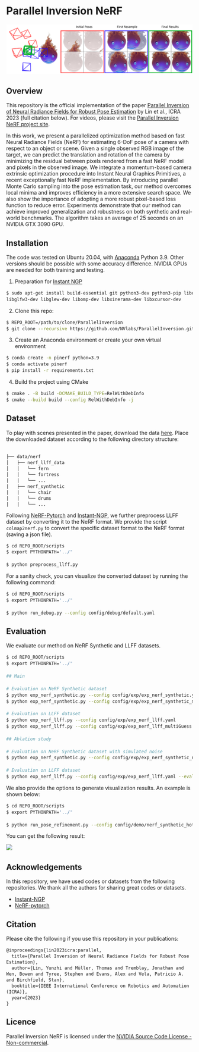 # Parallel Inversion NeRF

![](readme/fig1.png)

## Overview


This repository is the official implementation of the paper [Parallel Inversion of Neural Radiance Fields for Robust Pose Estimation](https://arxiv.org/abs/2210.10108) by Lin et al., ICRA 2023 (full citation below).  For videos, please visit the [Parallel Inversion NeRF project site](https://pnerfp.github.io/). 

In this work, we present a parallelized optimization method based on fast Neural Radiance Fields (NeRF) for estimating 6-DoF pose of a camera with respect to an object or scene. Given a single observed RGB image of the target, we can predict the translation and rotation of the camera by minimizing the residual between pixels rendered from a fast NeRF model and pixels in the observed image. We integrate a momentum-based camera extrinsic optimization procedure into Instant Neural Graphics Primitives, a recent exceptionally fast NeRF implementation. By introducing parallel Monte Carlo sampling into the pose estimation task, our method overcomes local minima and improves efficiency in a more extensive search space. We also show the importance of adopting a more robust pixel-based loss function to reduce error. Experiments demonstrate that our method can achieve improved generalization and robustness on both synthetic and real-world benchmarks. The algorithm takes an average of 25 seconds on an NVIDIA GTX 3090 GPU.

## Installation


The code was tested on Ubuntu 20.04, with [Anaconda](https://www.anaconda.com/download) Python 3.9. Other versions should be possible with some accuracy difference. NVIDIA GPUs are needed for both training and testing.

1. Preparation for [Instant NGP](https://github.com/NVlabs/instant-ngp#requirements)
  
~~~sh
$ sudo apt-get install build-essential git python3-dev python3-pip libopenexr-dev libxi-dev \
libglfw3-dev libglew-dev libomp-dev libxinerama-dev libxcursor-dev
~~~

2. Clone this repo:

~~~sh
$ REPO_ROOT=/path/to/clone/ParallelInversion
$ git clone --recursive https://github.com/NVlabs/ParallelInversion.git $REPO_ROOT
~~~

3. Create an Anaconda environment or create your own virtual environment

~~~sh
$ conda create -n pinerf python=3.9
$ conda activate pinerf
$ pip install -r requirements.txt
~~~

4. Build the project using CMake

~~~sh
$ cmake . -B build -DCMAKE_BUILD_TYPE=RelWithDebInfo  
$ cmake --build build --config RelWithDebInfo -j  
~~~

## Dataset

To play with scenes presented in the paper, download the data [here](https://drive.google.com/drive/folders/128yBriW1IG_3NJ5Rp7APSTZsJqdJdfc1). Place the downloaded dataset according to the following directory structure:
```
                                                                                    
├── data/nerf                                                                                                                                                                                                       
│   ├── nerf_llff_data                                                                                                  
│   │   └── fern                                             
│   │   └── fortress    
|   |   └── ...
|   ├── nerf_synthetic
|   |   └── chair
|   |   └── drums    
|   |   └── ...
```

Following [NeRF-Pytorch](https://github.com/yenchenlin/nerf-pytorch) and [Instant-NGP](https://github.com/NVlabs/instant-ngp), we further preprocess LLFF dataset by converting it to the NeRF format. We provide the script `colmap2nerf.py` to convert the specific dataset format to the NeRF format (saving a json file). 

```sh 
$ cd REPO_ROOT/scripts
$ export PYTHONPATH='../'

$ python preprocess_llff.py
```

For a sanity check, you can visualize the converted dataset by running the following command:

```sh 
$ cd REPO_ROOT/scripts
$ export PYTHONPATH='../'

$ python run_debug.py --config config/debug/default.yaml
```

## Evaluation

We evaluate our method on NeRF Synthetic and LLFF datasets. 

```sh
$ cd REPO_ROOT/scripts
$ export PYTHONPATH='../'

## Main

# Evaluation on NeRF Synthetic dataset
$ python exp_nerf_synthetic.py --config config/exp/exp_nerf_synthetic.yaml
$ python exp_nerf_synthetic.py --config config/exp/exp_nerf_synthetic_multiGuess.yaml

# Evaluation on LLFF dataset
$ python exp_nerf_llff.py --config config/exp/exp_nerf_llff.yaml
$ python exp_nerf_llff.py --config config/exp/exp_nerf_llff_multiGuess.yaml

## Ablation study

# Evaluation on NeRF Synthetic dataset with simulated noise
$ python exp_nerf_synthetic.py --config config/exp/exp_nerf_synthetic_noisy.yaml --eval_mode ablation_rgb_loss

# Evaluation on LLFF dataset
$ python exp_nerf_llff.py --config config/exp/exp_nerf_llff.yaml --eval_mode ablation_rgb_loss
```

We also provide the options to generate visualization results. An example is shown below:

```sh
$ cd REPO_ROOT/scripts
$ export PYTHONPATH='../'

$ python run_pose_refinement.py --config config/demo/nerf_synthetic_hotdog_multiGuess.yaml
````

You can get the following result:

<img src="readme/output.gif" width="150" />

## Acknowledgements

In this repository, we have used codes or datasets from the following repositories. 
We thank all the authors for sharing great codes or datasets.

- [Instant-NGP](https://github.com/NVlabs/instant-ngp)
- [NeRF-pytorch](https://github.com/yenchenlin/nerf-pytorch)

## Citation


Please cite the following if you use this repository in your publications:

```
@inproceedings{lin2023icra:parallel,
  title={Parallel Inversion of Neural Radiance Fields for Robust Pose Estimation},
  author={Lin, Yunzhi and Müller, Thomas and Tremblay, Jonathan and Wen, Bowen and Tyree, Stephen and Evans, Alex and Vela, Patricio A. and Birchfield, Stan},
  booktitle={IEEE International Conference on Robotics and Automation (ICRA)},
  year={2023}
}
```

## Licence


Parallel Inversion NeRF is licensed under the [NVIDIA Source Code License - Non-commercial](LICENSE.txt).

